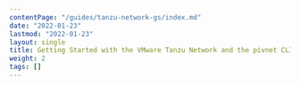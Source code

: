 ```yaml
---
contentPage: "/guides/tanzu-network-gs/index.md"
date: "2022-01-23"
lastmod: "2022-01-23"
layout: single
title: Getting Started with the VMware Tanzu Network and the pivnet CLI
weight: 2
tags: []
---
```

